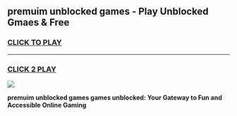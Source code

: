 
## premuim unblocked games - Play Unblocked Gmaes & Free
<h3>
<a href="https://news.freeplayer.one?title=premuim_unblocked_games&ref=16F">CLICK TO PLAY</a></h3>
<hr>

<h3>
<a href="https://news.freeplayer.one?title=premuim_unblocked_games&ref=16F">CLICK 2 PLAY</a>
  
</h3>

<a href="https://news.freeplayer.one?title=premuim_unblocked_games&ref=16F/"><img src="https://clearcache.store/games.png"></a>


**premuim unblocked games games unblocked: Your Gateway to Fun and Accessible Online Gaming**
